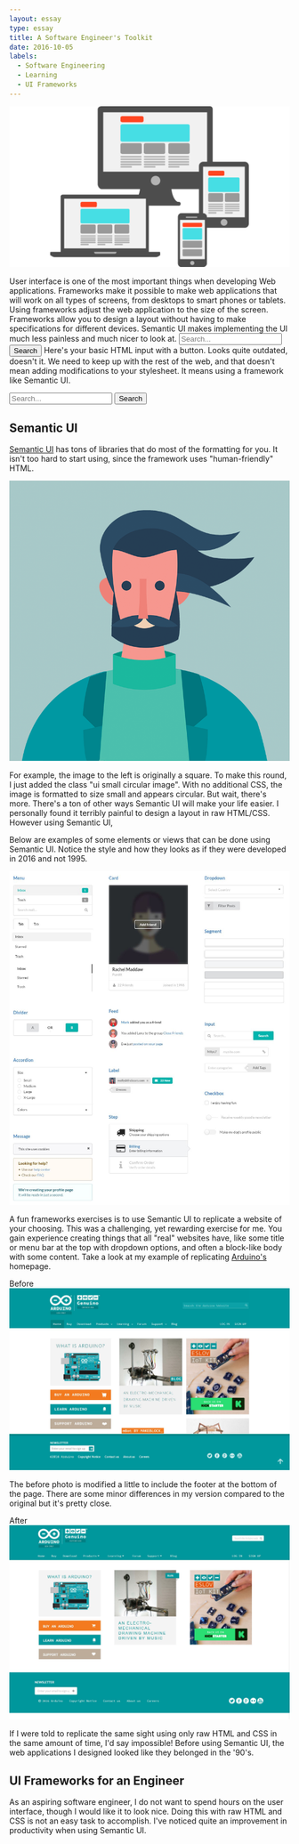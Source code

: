 ```yaml
---
layout: essay
type: essay
title: A Software Engineer's Toolkit
date: 2016-10-05
labels:
  - Software Engineering
  - Learning
  - UI Frameworks
---
```


<img class="ui medium centered rounded image" src="../images/ui.png">

User interface is one of the most important things when developing Web applications. Frameworks make it possible to make web applications that will work on all types of screens, from desktops to smart phones or tablets. Using frameworks adjust the web application to the size of the screen. Frameworks allow you to design a layout without having to make specifications for different devices.
Semantic UI makes implementing the UI much less painless and much nicer to look at. 
<input type="text" placeholder="Search..."><button type="button">Search</button>
Here's your basic HTML input with a button. Looks quite outdated, doesn't it. We need to keep up with the rest of the web, and that doesn't mean adding modifications to your stylesheet. It means using a framework like Semantic UI. 
<div class="ui action input">
  <input type="text" placeholder="Search...">
  <button class="ui button">Search</button>
</div>


<!--WHAT ARE UI FRAMEWORKS? -->
<!--WHY DO WE USE THEM? -->
<!--WHY NOT USE RAW HTML & CSS?-->
<!---IT IS A PAIN-->
<!---SEMANTIC UI MAKES THINGS EASY AND PRETTY-->

## Semantic UI

<a href="http://semantic-ui.com/">Semantic UI</a> has tons of libraries that do most of the formatting for you. It isn't too hard to start using, since the framework uses "human-friendly" HTML. 


<img class= "ui small floated circular image" src="../images/semantic_profile.png">

For example, the image to the left is originally a square. To make this round, I just added the class "ui small circular image". With no additional CSS, the image is formatted to size small and appears circular.
But wait, there's more. There's a ton of other ways Semantic UI will make your life easier. I personally found it terribly painful to design a layout in raw HTML/CSS. However using Semantic UI, 

Below are examples of some elements or views that can be done using Semantic UI. Notice the style and how they looks as if they were developed in 2016 and not 1995.

<img class="ui fluid image" src="../images/semantic.JPG">



A fun frameworks exercises is to use Semantic UI to replicate a website of your choosing. This was a challenging, yet rewarding exercise for me. You gain experience creating things that all "real" websites have, like some title or menu bar at the top with dropdown options, and often a block-like body with some content. Take a look at my example of replicating <a href="https://www.arduino.cc/"> Arduino's</a> homepage.
<!--<img class="ui medium floated image"src="../images/arduino_before">-->
<!--<img class="ui medium floated image"src="../images/arduino_after">-->

<div class="ui one column grid">
  <div class="column">
    <div class="ui fluid image">
      <div class="ui red right ribbon label">
        Before
      </div>
      <img src="/images/arduino_before.JPG">
    </div>
    <p>The before photo is modified a little to include the footer at the bottom of the page. There are some minor differences in my version compared to the original but it's pretty close. </p>
    <div class="ui fluid image">
      <div class="ui red right ribbon label">
        After
      </div>
      <img src="/images/arduino_after.JPG">
    </div>
  </div>
</div>


If I were told to replicate the same sight using only raw HTML and CSS in the same amount of time, I'd say impossible! Before using Semantic UI, the web applications I designed looked like they belonged in the '90's.

## UI Frameworks for an Engineer


<!--SOFFTWARE ENGINEERING BENEFITS:;-->
<!--- BE ABLE TO QUICKLY DEVELOP BEAUTIFUL WEB APPLICATIONS -->
As an aspiring software engineer, I do not want to spend hours on the user interface, though I would like it to look nice. Doing this with raw HTML and CSS is not an easy task to accomplish. I've noticed quite an improvement in productivity when using Semantic UI.

